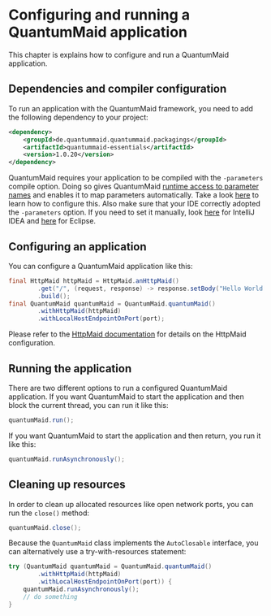 # Configuring and running a QuantumMaid application
This chapter is explains how to configure and run a QuantumMaid application.

## Dependencies and compiler configuration
To run an application with the QuantumMaid framework, you need to add the following dependency to your project:
```xml
<dependency>
    <groupId>de.quantummaid.quantummaid.packagings</groupId>
    <artifactId>quantummaid-essentials</artifactId>
    <version>1.0.20</version>
</dependency>
```

QuantumMaid requires your application to be compiled with the `-parameters` compile option.
Doing so gives QuantumMaid [runtime access to parameter names](http://openjdk.java.net/jeps/118) and
enables it to map parameters automatically.
Take a look [here](https://www.logicbig.com/how-to/java-command/java-compile-with-method-parameter-names.html) to learn
how to configure this.
Also make sure that your IDE correctly adopted the `-parameters` option.
If you need to set it manually, look [here](https://www.jetbrains.com/help/idea/specifying-compilation-settings.html#configure_compiler_settings)
for IntelliJ IDEA and [here](https://stackoverflow.com/questions/9483315/where-do-you-configure-eclipse-java-compiler-javac-flags) for Eclipse.

## Configuring an application

You can configure a QuantumMaid application like this:
<!---[CodeSnippet](configuration)-->
```java
final HttpMaid httpMaid = HttpMaid.anHttpMaid()
        .get("/", (request, response) -> response.setBody("Hello World!"))
        .build();
final QuantumMaid quantumMaid = QuantumMaid.quantumMaid()
        .withHttpMaid(httpMaid)
        .withLocalHostEndpointOnPort(port);
```
Please refer to the [HttpMaid documentation](https://github.com/quantummaid/httpmaid/blob/master/README.md) for details on the HttpMaid configuration. 


## Running the application

There are two different options to run a configured QuantumMaid application.
If you want QuantumMaid to start the application and then block the current thread, you can run it like this: 
<!---[CodeSnippet](runSynchronously)-->
```java
quantumMaid.run();
```

If you want QuantumMaid to start the application and then return, you run it like this:

<!---[CodeSnippet](runAsynchronously)-->
```java
quantumMaid.runAsynchronously();
```


## Cleaning up resources
In order to clean up allocated resources like open network ports, you can run the `close()` method:

<!---[CodeSnippet](close)-->
```java
quantumMaid.close();
```

Because the `QuantumMaid` class implements the `AutoClosable` interface, you can alternatively use
a try-with-resources statement:

<!---[CodeSnippet](tryWithResources)-->
```java
try (QuantumMaid quantumMaid = QuantumMaid.quantumMaid()
        .withHttpMaid(httpMaid)
        .withLocalHostEndpointOnPort(port)) {
    quantumMaid.runAsynchronously();
    // do something
}
```

